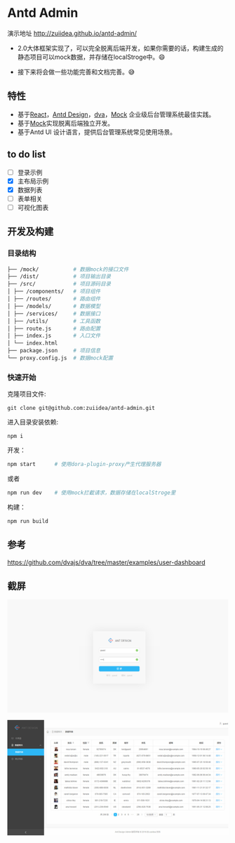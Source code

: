 # Antd Admin

演示地址 http://zuiidea.github.io/antd-admin/

- 2.0大体框架实现了，可以完全脱离后端开发，如果你需要的话，构建生成的静态项目可以mock数据，并存储在localStroge中。:smile:

- 接下来将会做一些功能完善和文档完善。:sweat_smile:

## 特性

- 基于[React](https://github.com/facebook/react)，[Antd Design](https://github.com/ant-design/ant-design)，[dva](https://github.com/dvajs/dva)，[Mock](https://github.com/nuysoft/Mock) 企业级后台管理系统最佳实践。
- 基于[Mock](https://github.com/nuysoft/Mock)实现脱离后端独立开发。
- 基于Antd UI 设计语言，提供后台管理系统常见使用场景。

## to do list
- [ ] 登录示例
- [x] 主布局示例
- [x] 数据列表
- [ ] 表单相关
- [ ] 可视化图表

## 开发及构建

### 目录结构

```bash
├── /mock/           # 数据mock的接口文件
├── /dist/           # 项目输出目录
├── /src/            # 项目源码目录
│ ├── /components/   # 项目组件
│ ├── /routes/       # 路由组件
│ ├── /models/       # 数据模型
│ ├── /services/     # 数据接口
│ ├── /utils/        # 工具函数
│ ├── route.js       # 路由配置
│ ├── index.js       # 入口文件
│ └── index.html     
├── package.json     # 项目信息
└── proxy.config.js  # 数据mock配置

```

### 快速开始

克隆项目文件:

```
git clone git@github.com:zuiidea/antd-admin.git
```

进入目录安装依赖:

```
npm i
```

开发：

```bash
npm start      # 使用dora-plugin-proxy产生代理服务器
```
或者

```bash
npm run dev    # 使用mock拦截请求，数据存储在localStroge里
```

构建：

```bash
npm run build
```

## 参考

https://github.com/dvajs/dva/tree/master/examples/user-dashboard

## 截屏

![](assets/anrd-admin-login.png)

![](assets/anrd-admin-dataList.png)
